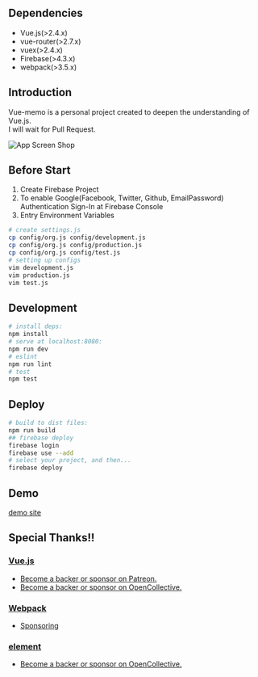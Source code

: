 ## Dependencies

- Vue.js(>2.4.x)
- vue-router(>2.7.x)
- vuex(>2.4.x)
- Firebase(>4.3.x)
- webpack(>3.5.x)

## Introduction
Vue-memo is a personal project created to deepen the understanding of Vue.js.  
I will wait for Pull Request.

![App Screen Shop](https://github.com/akifo/vue-memo/raw/next/docs/screen-shot.gif)

## Before Start

1. Create Firebase Project
2. To enable Google(Facebook, Twitter, Github, EmailPassword) Authentication Sign-In at Firebase Console
3. Entry Environment Variables

``` bash
# create settings.js
cp config/org.js config/development.js
cp config/org.js config/production.js
cp config/org.js config/test.js
# setting up configs
vim development.js
vim production.js
vim test.js
```

## Development

``` bash
# install deps:
npm install
# serve at localhost:8080:
npm run dev
# eslint
npm run lint
# test
npm test
```

## Deploy

```bash
# build to dist files:
npm run build
## firebase deploy
firebase login
firebase use --add
# select your project, and then...
firebase deploy
```

## Demo

[demo site](https://vue-memo.firebaseapp.com/)

## Special Thanks!!

### [Vue.js](https://github.com/vuejs/vue)
- [Become a backer or sponsor on Patreon.](https://www.patreon.com/evanyou)
- [Become a backer or sponsor on OpenCollective.](https://opencollective.com/vuejs)

### [Webpack](https://github.com/webpack/webpack)
- [Sponsoring](https://github.com/webpack/webpack#sponsoring)

### [element](https://github.com/ElemeFE/element)
- [Become a backer or sponsor on OpenCollective.](https://opencollective.com/element)